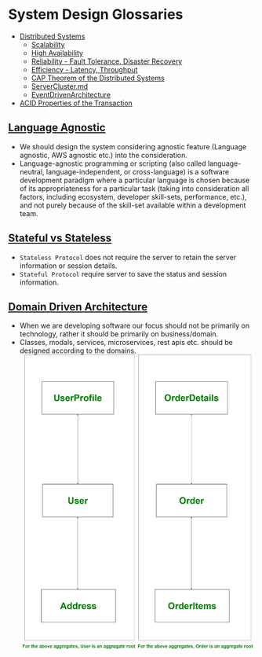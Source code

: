 
# System Design Glossaries
- [Distributed Systems](DistributedSystems.md)
  - [Scalability](Scalability.md)
  - [High Availability](HighAvailability.md)
  - [Reliability - Fault Tolerance, Disaster Recovery](FaultTolerance&DisasterRecovery.md)
  - [Efficiency - Latency, Throughput](LatencyThroughput.md)
  - [CAP Theorem of the Distributed Systems](CAP.md)
  - [ServerCluster.md](ServerCluster.md)
  - [EventDrivenArchitecture](EventDrivenArchitecture.md)
- [ACID Properties of the Transaction](ACID.md)

## [Language Agnostic](https://en.wikipedia.org/wiki/Language-agnostic)
- We should design the system considering agnostic feature (Language agnostic, AWS agnostic etc.) into the consideration.
- Language-agnostic programming or scripting (also called language-neutral, language-independent, or cross-language) is a software development paradigm where a particular language is chosen because of its appropriateness for a particular task (taking into consideration all factors, including ecosystem, developer skill-sets, performance, etc.), and not purely because of the skill-set available within a development team.

## [Stateful vs Stateless](https://www.geeksforgeeks.org/difference-between-stateless-and-stateful-protocol/)
- `Stateless Protocol` does not require the server to retain the server information or session details.
- `Stateful Protocol` require server to save the status and session information.

## [Domain Driven Architecture](https://www.geeksforgeeks.org/domain-driven-design-ddd/)
- When we are developing software our focus should not be primarily on technology, rather it should be primarily on business/domain.
- Classes, modals, services, microservices, rest apis etc. should be designed according to the domains.
![img.png](../10_Others_assests/domain_driven_design.png)




